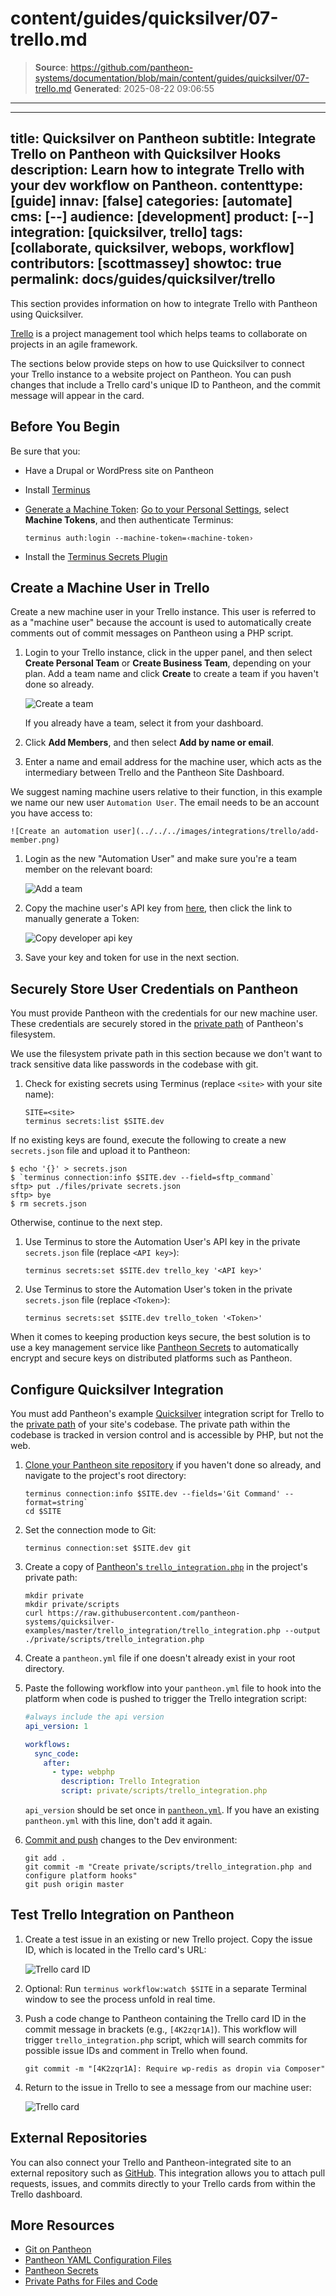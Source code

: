 # content/guides/quicksilver/07-trello.md

> **Source**: https://github.com/pantheon-systems/documentation/blob/main/content/guides/quicksilver/07-trello.md
> **Generated**: 2025-08-22 09:06:55

---

---
title: Quicksilver on Pantheon
subtitle: Integrate Trello on Pantheon with Quicksilver Hooks
description: Learn how to integrate Trello with your dev workflow on Pantheon.
contenttype: [guide]
innav: [false]
categories: [automate]
cms: [--]
audience: [development]
product: [--]
integration: [quicksilver, trello]
tags: [collaborate, quicksilver, webops, workflow]
contributors: [scottmassey]
showtoc: true
permalink: docs/guides/quicksilver/trello
---

This section provides information on how to integrate Trello with Pantheon using Quicksilver.

[Trello](https://trello.com) is a project management tool which helps teams to collaborate on projects in an agile framework.

The sections below provide steps on how to use Quicksilver to connect your Trello instance to a website project on Pantheon. You can push changes that include a Trello card's unique ID to Pantheon, and the commit message will appear in the card.

## Before You Begin

Be sure that you:

- Have a Drupal or WordPress site on Pantheon

- Install [Terminus](/terminus/install#install-terminus)

- [Generate a Machine Token](https://dashboard.pantheon.io/machine-token/create): [Go to your Personal Settings](/personal-settings), select **Machine Tokens**, and then authenticate Terminus:

  ```bash{promptUser: user}
  terminus auth:login --machine-token=‹machine-token›
  ```

- Install the [Terminus Secrets Plugin](https://github.com/pantheon-systems/terminus-secrets-plugin)

## Create a Machine User in Trello

Create a new machine user in your Trello instance. This user is referred to as a "machine user" because the account is used to automatically create comments out of commit messages on Pantheon using a PHP script.

1. Login to your Trello instance, click <Icon icon="plus" /> in the upper panel, and then select **Create Personal Team** or **Create Business Team**, depending on your plan. Add a team name and click **Create** to create a team if you haven't done so already.

    ![Create a team](../../../images/integrations/trello/new-team.png)

    If you already have a team, select it from your dashboard.

1. Click **Add Members**, and then select **Add by name or email**.

1. Enter a name and email address for the machine user, which acts as the intermediary between Trello and the Pantheon Site Dashboard.

  We suggest naming machine users relative to their function, in this example we name our new user `Automation User`. The email needs to be an account you have access to:

    ![Create an automation user](../../../images/integrations/trello/add-member.png)

1. Login as the new "Automation User" and make sure you're a team member on the relevant board:

    ![Add a team](../../../images/integrations/trello/team-board.png)

1. Copy the machine user's API key from [here](https://trello.com/app-key), then click the link to manually generate a Token:

    ![Copy developer api key](../../../images/integrations/trello/developer-keys.png)

1. Save your key and token for use in the next section.

## Securely Store User Credentials on Pantheon

You must provide Pantheon with the credentials for our new machine user. These credentials are securely stored in the [private path](/guides/secure-development/private-paths#private-path-for-files) of Pantheon's filesystem.

We use the filesystem private path in this section because we don't want to track sensitive data like passwords in the codebase with git.

1. Check for existing secrets using Terminus (replace `<site>` with your site name):

   ```bash{promptUser: user}
   SITE=<site>
   terminus secrets:list $SITE.dev
   ```

  If no existing keys are found, execute the following to create a new `secrets.json` file and upload it to Pantheon:

   ```none
   $ echo '{}' > secrets.json
   $ `terminus connection:info $SITE.dev --field=sftp_command`
   sftp> put ./files/private secrets.json
   sftp> bye
   $ rm secrets.json
   ```

  Otherwise, continue to the next step.

1. Use Terminus to store the Automation User's API key in the private `secrets.json` file (replace `<API key>`):

   ```bash{promptUser: user}
   terminus secrets:set $SITE.dev trello_key '<API key>'
   ```

1. Use Terminus to store the Automation User's token in the private `secrets.json` file (replace `<Token>`):

   ```bash{promptUser: user}
   terminus secrets:set $SITE.dev trello_token '<Token>'
   ```

<Alert title="Note" type="info">

When it comes to keeping production keys secure, the best solution is to use a key management service like [Pantheon Secrets](/guides/secrets) to automatically encrypt and secure keys on distributed platforms such as Pantheon.

</Alert>

## Configure Quicksilver Integration

You must add Pantheon's example [Quicksilver](/guides/quicksilver) integration script for Trello to the [private path](/guides/secure-development/private-paths#private-path-for-code) of your site's codebase. The private path within the codebase is tracked in version control and is accessible by PHP, but not the web.

1. [Clone your Pantheon site repository](/guides/git/git-config#clone-your-site-codebase) if you haven't done so already, and navigate to the project's root directory:

   ```bash{promptUser: user}
   terminus connection:info $SITE.dev --fields='Git Command' --format=string`
   cd $SITE
   ```

1. Set the connection mode to Git:

   ```bash{promptUser: user}
   terminus connection:set $SITE.dev git
   ```

1. Create a copy of [Pantheon's `trello_integration.php`](https://github.com/pantheon-systems/quicksilver-examples/tree/master/trello_integration) in the project's private path:

   ```bash{promptUser: user}
   mkdir private
   mkdir private/scripts
   curl https://raw.githubusercontent.com/pantheon-systems/quicksilver-examples/master/trello_integration/trello_integration.php --output ./private/scripts/trello_integration.php
   ```

1. Create a `pantheon.yml` file if one doesn't already exist in your root directory.

1. Paste the following workflow into your `pantheon.yml` file to hook into the platform when code is pushed to trigger the Trello integration script:

   ```yaml:title=pantheon.yml
   #always include the api version
   api_version: 1

   workflows:
     sync_code:
       after:
         - type: webphp
           description: Trello Integration
           script: private/scripts/trello_integration.php
   ```

    <Alert title="Note" type="info">

    `api_version` should be set once in [`pantheon.yml`](/pantheon-yml). If you have an existing `pantheon.yml` with this line, don't add it again.

    </Alert>

1. [Commit and push](/guides/git/git-config#push-changes-to-pantheon) changes to the Dev environment:

   ```bash{promptUser: user}
   git add .
   git commit -m "Create private/scripts/trello_integration.php and configure platform hooks"
   git push origin master
   ```

## Test Trello Integration on Pantheon

1. Create a test issue in an existing or new Trello project. Copy the issue ID, which is located in the Trello card's URL:

    ![Trello card ID](../../../images/integrations/trello/card-id.png)

1. Optional: Run `terminus workflow:watch $SITE` in a separate Terminal window to see the process unfold in real time.

1. Push a code change to Pantheon containing the Trello card ID in the commit message in brackets (e.g., `[4K2zqr1A]`). This workflow will trigger `trello_integration.php` script, which will search commits for possible issue IDs and comment in Trello when found.

   ```bash{promptUser: user}
   git commit -m "[4K2zqr1A]: Require wp-redis as dropin via Composer"
   ```

1. Return to the issue in Trello to see a message from our machine user:

    ![Trello card](../../../images/integrations/trello/trello-card.png)

## External Repositories

You can also connect your Trello and Pantheon-integrated site to an external repository such as [GitHub](http://help.trello.com/article/1065-using-the-github-power-up). This integration allows you to attach pull requests, issues, and commits directly to your Trello cards from within the Trello dashboard.

## More Resources

- [Git on Pantheon](/guides/git)
- [Pantheon YAML Configuration Files](/pantheon-yml)
- [Pantheon Secrets](/guides/secrets)
- [Private Paths for Files and Code](/guides/secure-development/private-paths)

